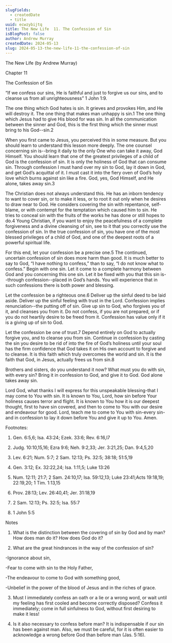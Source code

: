 ```yaml
---
slugFields:
  - createdDate
  - title
uuid: ecwzybijtq
title: The New Life  11. The Confession of Sin
isBlogPost: false
author: Andrew Murray
createdDate: 2024-05-13
slug: 2024-05-13-the-new-life-11-the-confession-of-sin
---
```

The New Life (by Andrew Murray)

 

Chapter 11

 

The Confession of Sin

 

“If we confess our sins, He is faithful and just to forgive us our sins, and to cleanse us from all unrighteousness” 1 John 1:9.

 

The one thing which God hates is sin. It grieves and provokes Him, and He will destroy it. The one thing that makes man unhappy is sin.1 The one thing which Jesus had to give His blood for was sin. In all the communication between the sinner and God, this is the first thing which the sinner must bring to his God--sin.2

 

When you first came to Jesus, you perceived this in some measure. But you should learn to understand this lesson more deeply. The one counsel concerning sin is--bring it daily to the only One who can take it away, God Himself. You should learn that one of the greatest privileges of a child of God is the confession of sin. It is only the holiness of God that can consume sin. Through confession I must hand over my sin to God, lay it down in God, and get God’s acquittal of it. I must cast it into the fiery oven of God’s holy love which burns against sin like a fire. God, yes, God Himself, and He alone, takes away sin.3

 

The Christian does not always understand this. He has an inborn tendency to want to cover sin, or to make it less, or to root it out only when he desires to draw near to God. He considers covering the sin with repentance, self-blame, or with contempt for the temptation which caused him to sin. He tries to conceal sin with the fruits of the works he has done or still hopes to do.4 Young Christian, if you want to enjoy the peacefulness of a complete forgiveness and a divine cleansing of sin, see to it that you correctly use the confession of sin. In the true confession of sin, you have one of the most blessed privileges of a child of God, and one of the deepest roots of a powerful spiritual life.

 

For this end, let your confession be a precise one.5 The continued, uncertain confession of sin does more harm than good. It is much better to say to God, “I have nothing to confess,” than to say, “I do not know what to confess.” Begin with one sin. Let it come to a complete harmony between God and you concerning this one sin. Let it be fixed with you that this sin is--through confession--placed in God’s hands. You will experience that in such confessions there is both power and blessing.

 

Let the confession be a righteous one.6 Deliver up the sinful deed to be laid aside. Deliver up the sinful feeling with trust in the Lord. Confession implies renunciation--the putting off of sin. Give up sin to God, who forgives you of it, and cleanses you from it. Do not confess, if you are not prepared, or if you do not heartily desire to be freed from it. Confession has value only if it is a giving up of sin to God.

 

Let the confession be one of trust.7 Depend entirely on God to actually forgive you, and to cleanse you from sin. Continue in confession by casting the sin you desire to be rid of into the fire of God’s holiness until your soul has the firm confidence that God takes it on His own account to forgive and to cleanse. It is this faith which truly overcomes the world and sin. It is the faith that God, in Jesus, actually frees us from sin.8

 

Brothers and sisters, do you understand it now? What must you do with sin, with every sin? Bring it in confession to God, and give it to God. God alone takes away sin.

 

Lord God, what thanks I will express for this unspeakable blessing-that I may come to You with sin. It is known to You, Lord, how sin before Your holiness causes terror and flight. It is known to You how it is our deepest thought, first to have sin covered, and then to come to You with our desire and endeavour for good. Lord, teach me to come to You with sin-every sin-and in confession to lay it down before You and give it up to You. Amen.

 

Footnotes:

1) Gen. 6:5,6; Isa. 43:24; Ezek. 33:6; Rev. 6:16,l7

2) Judg. 10:10,15,16; Ezra 9:6; Neh. 9:2,33; Jer. 3:21,25; Dan. 9:4,5,20

3) Lev. 6:21; Num. 5:7; 2 Sam. 12:13; Ps. 32:5; 38:18; 51:5,19

4) Gen. 3:12; Ex. 32:22,24; Isa. 1:11,5; Luke 13:26

5) Num. 12:11; 21:7; 2 Sam. 24:10,17; Isa. 59:12,13; Luke 23:41;Acts 19:18,19; 22:19,20; 1 Tim. 1:13,15

6) Prov. 28:13; Lev. 26:40,41; Jer. 31:18,19

7) 2 Sam. 12:13; Ps. 32:5; Isa. 55:7

8) 1 John 5:5

 

Notes

1. What is the distinction between the covering of sin by God and by man? How does man do it? How does God do it?

2. What are the great hindrances in the way of the confession of sin?

\-Ignorance about sin,

\-Fear to come with sin to the Holy Father,

\-The endeavour to come to God with something good,

\-Unbelief in the power of the blood of Jesus and in the riches of grace.

3. Must I immediately confess an oath or a lie or a wrong word, or wait until my feeling has first cooled and become correctly disposed? Confess it immediately; come in full sinfulness to God, without first desiring to make it less!

4. Is it also necessary to confess before man? It is indispensable if our sin has been against man. Also, we must be careful, for it is often easier to acknowledge a wrong before God than before man (Jas. 5:16).
